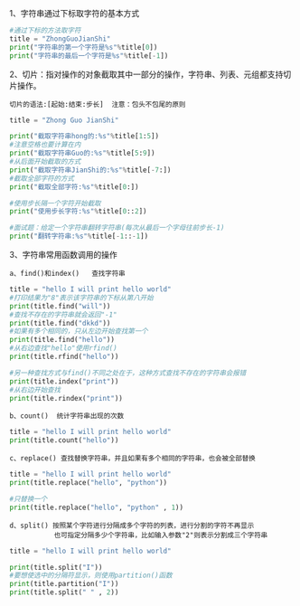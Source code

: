 1、字符串通过下标取字符的基本方式

```python
#通过下标的方法取字符
title = "ZhongGuoJianShi"
print("字符串的第一个字符是%s"%title[0])
print("字符串的最后一个字符是%s"%title[-1])
```

2、切片：指对操作的对象截取其中一部分的操作，字符串、列表、元组都支持切片操作。

    切片的语法:[起始:结束:步长]  注意：包头不包尾的原则
    
```python
title = "Zhong Guo JianShi"

print("截取字符串hong的:%s"%title[1:5])
#注意空格也要计算在内
print("截取字符串Guo的:%s"%title[5:9])
#从后面开始截取的方式
print("截取字符串JianShi的:%s"%title[-7:])
#截取全部字符的方式
print("截取全部字符:%s"%title[0:])

#使用步长隔一个字符开始截取
print("使用步长字符:%s"%title[0::2])

#面试题：给定一个字符串翻转字符串(每次从最后一个字母往前步长-1)
print("翻转字符串:%s"%title[-1::-1])
```

3、字符串常用函数调用的操作

    a、find()和index()   查找字符串
    
```python
title = "hello I will print hello world"
#打印结果为"8"表示该字符串的下标从第八开始
print(title.find("will"))
#查找不存在的字符串就会返回"-1"
print(title.find("dkkd"))
#如果有多个相同的，只从左边开始查找第一个
print(title.find("hello"))
#从右边查找"hello"使用rfind()
print(title.rfind("hello"))

#另一种查找方式与find()不同之处在于，这种方式查找不存在的字符串会报错
print(title.index("print"))
#从右边开始查找
print(title.rindex("print"))
```

    b、count()  统计字符串出现的次数
    
```python
title = "hello I will print hello world"
print(title.count("hello"))
```

    c、replace() 查找替换字符串，并且如果有多个相同的字符串，也会被全部替换
    
```python
title = "hello I will print hello world"
print(title.replace("hello", "python"))

#只替换一个
print(title.replace("hello", "python" , 1))
```

    d、split() 按照某个字符进行分隔成多个字符的列表，进行分割的字符不再显示
               也可指定分隔多少个字符串，比如输入参数"2"则表示分割成三个字符串
                
```python
title = "hello I will print hello world"

print(title.split("I"))
#要想使选中的分隔符显示，则使用partition()函数
print(title.partition("I"))
print(title.split(" " , 2))
```          
    


